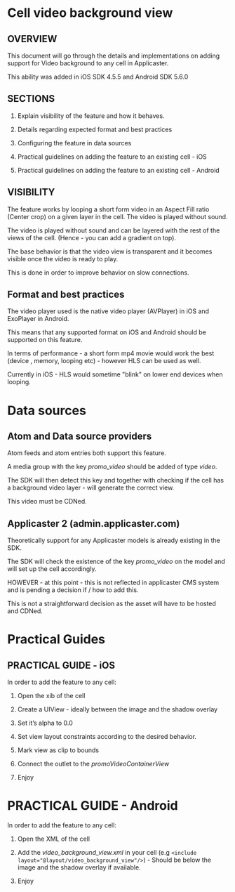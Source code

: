 # Cell video background view

## OVERVIEW

This document will go through the details and implementations on adding support for Video background to any cell in Applicaster.

This ability was added in iOS SDK 4.5.5 and Android SDK 5.6.0

## SECTIONS

1. Explain visibility of the feature and how it behaves.

2. Details regarding expected format and best practices

3. Configuring the feature in data sources

4. Practical guidelines on adding the feature to an existing cell - iOS

5. Practical guidelines on adding the feature to an existing cell - Android

## VISIBILITY

The feature works by looping a short form video in an Aspect Fill ratio (Center crop) on a given layer in the cell. The video is played without sound.

The video is played without sound and can be layered with the rest of the views of the cell. (Hence - you can add a gradient on top).

The base behavior is that the video view is transparent and it becomes visible once the video is ready to play.

This is done in order to improve behavior on slow connections.

## Format and best practices

The video player used is the native video player (AVPlayer) in iOS and ExoPlayer in Android.

This means that any supported format on iOS and Android should be supported on this feature.

In terms of performance - a short form mp4 movie would work the best (device , memory, looping etc) - however HLS can be used as well.

Currently in iOS - HLS would sometime "blink" on lower end devices when looping.

# Data sources

## Atom and Data source providers

Atom feeds and atom entries both support this feature.

A media group with the key *promo_video*  should be added of type *video*.

The SDK will then detect this key and together with checking if the cell has a background video layer - will generate the correct view.

This video must be CDNed.

## Applicaster 2 (admin.applicaster.com)

Theoretically support for any Applicaster models is already existing in the SDK.

The SDK will check the existence of the key *promo_video* on the model and will set up the cell accordingly.

HOWEVER - at this point - this is not reflected in applicaster CMS system and is pending a decision if / how to add this.

This is not a straightforward decision as the asset will have to be hosted and CDNed.

# Practical Guides

## PRACTICAL GUIDE - iOS

In order to add the feature to any cell:

1. Open the xib of the cell

2. Create a UIView - ideally between the image and the shadow overlay

3. Set it’s alpha to 0.0

4. Set view layout constraints according to the desired behavior.

5. Mark view as clip to bounds

6. Connect the outlet to the *promoVideoContainerView*

7. Enjoy

# PRACTICAL GUIDE - Android

In order to add the feature to any cell:

1. Open the XML of the cell

2. Add the *video_background_view.xml* in your cell (e.g `<include layout="@layout/video_background_view"/>`) - Should be below the image and the shadow overlay if available.

3. Enjoy 

